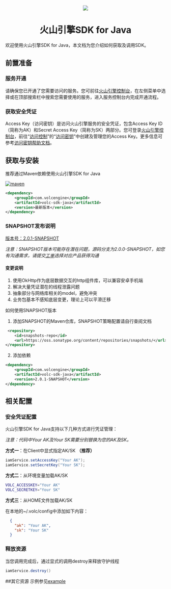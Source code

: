 <h1 align="center"><img src="https://iam.volccdn.com/obj/volcengine-public/pic/volcengine-icon.png"></h1>
<h1 align="center">火山引擎SDK for Java</h1> 
欢迎使用火山引擎SDK for Java，本文档为您介绍如何获取及调用SDK。

## 前置准备
### 服务开通
请确保您已开通了您需要访问的服务。您可前往[火山引擎控制台](https://console.volcengine.com/ )，在左侧菜单中选择或在顶部搜索栏中搜索您需要使用的服务，进入服务控制台内完成开通流程。
### 获取安全凭证
Access Key（访问密钥）是访问火山引擎服务的安全凭证，包含Access Key ID（简称为AK）和Secret Access Key（简称为SK）两部分。您可登录[火山引擎控制台](https://console.volcengine.com/ )，前往“[访问控制](https://console.volcengine.com/iam )”的“[访问密钥](https://console.volcengine.com/iam/keymanage/ )”中创建及管理您的Access Key。更多信息可参考[访问密钥帮助文档](https://www.volcengine.com/docs/6291/65568 )。

## 获取与安装
推荐通过Maven依赖使用火山引擎SDK for Java

[![maven](https://img.shields.io/maven-central/v/com.volcengine/volc-sdk-java)](https://search.maven.org/artifact/com.volcengine/volc-sdk-java)
```xml
<dependency>
    <groupId>com.volcengine</groupId>
    <artifactId>volc-sdk-java</artifactId>
    <version>最新版本</version>
</dependency>
```

### SNAPSHOT发布说明
[版本号：2.0.1-SNAPSHOT](https://oss.sonatype.org/content/repositories/snapshots/com/volcengine/volc-sdk-java)

*注意：SNAPSHOT版本可能存在潜在问题，源码分支为2.0.0-SNAPSHOT，如您有沟通需求，请提交[工单](https://console.volcengine.com/workorder/create)选择对应产品获得沟通*

#### 变更说明
1. 使用OkHttp作为底层数据交互的http组件库，可以兼容安卓手机端
2. 解决大量凭证潜在的线程泄露问题
3. 抽象部分与网络库相关的model，避免冲突
4. 业务包基本不感知底层变更，理论上可以平滑迁移

如何使用SNAPSHOT版本
1. 添加SNAPSHOT的Maven仓库，SNAPSHOT策略配置请自行查阅文档
```xml
 <repository>
    <id>snapshots-repo</id>
    <url>https://oss.sonatype.org/content/repositories/snapshots/</url>
</repository>
```
2. 添加依赖
```xml
<dependency>
    <groupId>com.volcengine</groupId>
    <artifactId>volc-sdk-java</artifactId>
    <version>2.0.1-SNAPSHOT</version>
</dependency>

```


## 相关配置
### 安全凭证配置
火山引擎SDK for Java支持以下几种方式进行凭证管理：

*注意：代码中Your AK及Your SK需要分别替换为您的AK及SK。*

**方式一**：在Client中显式指定AK/SK **（推荐）**
```java
iamService.setAccessKey("Your AK");
iamService.setSecretKey("Your SK");
```

**方式二**：从环境变量加载AK/SK
  ```bash
  VOLC_ACCESSKEY="Your AK"  
  VOLC_SECRETKEY="Your SK"
  ```
**方式三**：从HOME文件加载AK/SK

在本地的~/.volc/config中添加如下内容：
  ```json
    {
      "ak": "Your AK",
      "sk": "Your SK"
    }
  ```

### 释放资源
当您调用完成后，通过显式的调用destroy来释放守护线程
```java
iamService.destroy()
```

##其它资源
示例参见[example](./example)